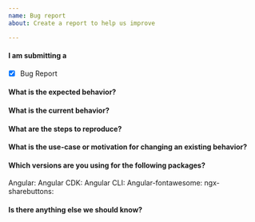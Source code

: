 ```yaml
---
name: Bug report
about: Create a report to help us improve

---
```


<!-- 
1. Please make sure that you have searched in the older issues before submitting a new one!
2. Please fill out all the required information!
 -->

#### I am submitting a

- [x] Bug Report

#### What is the expected behavior?


#### What is the current behavior?


#### What are the steps to reproduce?

<!-- 
Providing a StackBlitz reproduction is the *best* way to share your issue. <br/>
StackBlitz starter: https://stackblitz.com/edit/ngx-sharebuttons<br/>
-->


#### What is the use-case or motivation for changing an existing behavior?



#### Which versions are you using for the following packages?

Angular:
Angular CDK:
Angular CLI:
Angular-fontawesome:
ngx-sharebuttons:


#### Is there anything else we should know?
